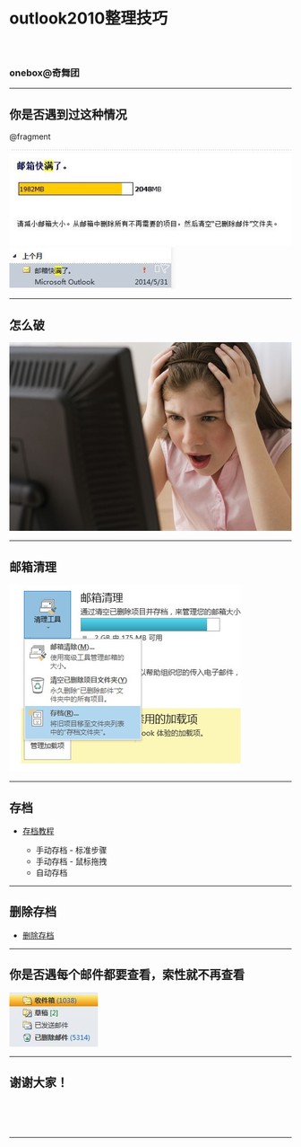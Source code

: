 # outlook2010整理技巧
### &nbsp;
### onebox@奇舞团

---

## 你是否遇到过这种情况

@fragment

![man1](img/outlook/man1.jpg)
![man2](img/outlook/man2.jpg)

---

## 怎么破

![fannao](img/outlook/fannao.jpg)

---

## 邮箱清理

![tool1.jpg](img/outlook/tool1.jpg)

---

## 存档

* [存档教程](http://jingyan.baidu.com/album/ea24bc39a644d0da62b33135.html)

	* 手动存档 - 标准步骤
	* 手动存档 - 鼠标拖拽
	* 自动存档

---

## 删除存档

* [删除存档](http://jingyan.baidu.com/album/2d5afd69910fd985a2e28e36.html)

---

## 你是否遇每个邮件都要查看，索性就不再查看

![zan1](img/outlook/zan1.jpg)

---
## 谢谢大家！

<p style="font-size:6em"><i class="icon-smile"></i></p>

---
<style type="text/css">
.reveal img {max-width:100%;}
.reveal a:not(.image) { color: #ccc; color: rgba(255,255,255,0.8); }
.reveal a:not(.image):hover { color: #fff; }
.reveal .good-design {margin-top:1em;font-size:80%;}
.reveal .overlay {display:inline-block;width:auto;background:rgba(0,0,0,0.5);padding:0.5em 1em;margin:0;line-height:1.6;font-size:1.5em}
.good-design tr td {text-align: center; height: 9.5em}
.good-design tr td i {font-size: 400%;display: block;text-align:center;margin-bottom: 0.4em;color:#9c0}
</style>

